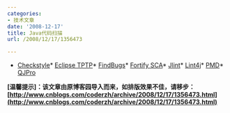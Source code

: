 ```yaml
---
categories:
- 技术文章
date: '2008-12-17'
title: Java代码扫描
url: /2008/12/17/1356473

---
```



*   [Checkstyle](http://checkstyle.sourceforge.net/)*   [Eclipse TPTP](http://www.eclipse.org/tptp/home/documents/process/development/static_analysis/TPTP_static_analysis_tutorial_part1.html)*   [FindBugs](http://findbugs.sourceforge.net/)*   [Fortify SCA](http://www.fortify.com/products/sca)*   [Jlint](http://jlint.sourceforge.net/)*   [Lint4j](http://www.jutils.com/)*   [PMD](http://pmd.sourceforge.net/)*   [QJPro](http://qjpro.sourceforge.net/)

**[温馨提示]：该文章由原博客园导入而来，如排版效果不佳，请移步：[http://www.cnblogs.com/coderzh/archive/2008/12/17/1356473.html](http://www.cnblogs.com/coderzh/archive/2008/12/17/1356473.html)**